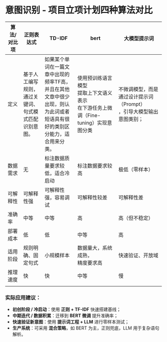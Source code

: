 # 意图识别 - 项⽬⽴项计划四种算法对比

| 算法/对比项 | 正则表达式                                                       | TD-IDF                                                                                                                                 | bert                                                                                        | 大模型提示词                                                             |
| ----------- | ---------------------------------------------------------------- | -------------------------------------------------------------------------------------------------------------------------------------- | ------------------------------------------------------------------------------------------- | ------------------------------------------------------------------------ |
| 定义        | 基于人工编写规则，<br />通过关键词、句式模<br />式匹配识别意图。 | 如果某个单词在一篇文章中出现的频率TF高，<br />并且在其他文章中很少出现，则认为此词或者<br />短语具有很好的类别区分能力，适合用来分类。 | 使用预训练语言模型<br />提取上下文语义表示<br />在下游任务上微调（Fine-tuning）实现意图分类 | 不微调模型，而是通过设计提示词（Prompt）<br />，引导大模型输出意图类别； |
| 数据需求    | 无                                                               | 标注数据质量要求较低，适合冷启动                                                                                                       | 标注数据要求较高                                                                            | 极低（零样本）                                                           |
| 可解释性    | 可解释性强                                                       | 可解释性强，容易调试                                                                                                                   | 可解释性较差                                                                                | 可解释性差                                                               |
| 准确率      | 中等                                                             | 中等                                                                                                                                   | 高                                                                                          | 高（但不稳定）                                                           |
| 部署成本    | 低                                                               | 低                                                                                                                                     | 中等                                                                                        | 高                                                                       |
| 适用阶段    | 规则明确、固定句式                                               | 小规模样本                                                                                                                             | 数据量大，系统成熟，<br />精度要求高                                                        | 快速验证、开放域                                                         |
| 推理速度    | 快                                                               | 快                                                                                                                                     | 中等                                                                                        | 慢                                                                       |
|             |                                                                  |                                                                                                                                        |                                                                                             |                                                                          |


### 实际应用建议：

* **初创阶段 / 冷启动**：使用 **正则 + TF-IDF** 快速搭建基线；
* **中期迭代 / 数据积累**：迁移到 **BERT 微调** 提升准确率；
* **快速验证新意图**：使用 **提示词工程 + LLM** 进行零样本测试；
* **生产系统**：可采用 **混合策略**，如 BERT 为主，正则兜底，LLM 用于复杂语句解析。
